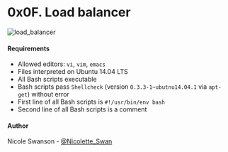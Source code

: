 # 0x0F. Load balancer
![load_balancer](https://toggl.com/time-management-tips/images/what-is-time-management-d4cc16348eb15e3e68d70fe86ad29e95.jpg)
#### Requirements
- Allowed editors: `vi`, `vim`, `emacs`
- Files interpreted on Ubuntu 14.04 LTS
- All Bash scripts executable
- Bash scripts pass `Shellcheck` (version `0.3.3-1~ubutnu14.04.1` via `apt-get`) without error
- First line of all Bash scripts is `#!/usr/bin/env bash`
- Second line of all Bash scripts is a comment

#### Author
Nicole Swanson - [@Nicolette_Swan](https://twitter.com/Nicolette_Swan)
